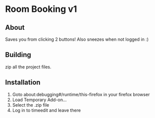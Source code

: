 # Room Booking v1

## About
Saves you from clicking 2 buttons! Also sneezes when not logged in :)

## Building
zip all the project files.

## Installation
1. Goto about:debugging#/runtime/this-firefox in your firefox browser
2. Load Temporary Add-on...
3. Select the .zip file
4. Log in to timeedit and leave there